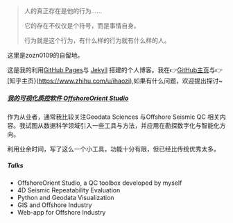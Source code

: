 > 人的真正存在是他的行为……
>
> 它的存在不仅仅是个符号，而是事情自身。
>
> 行为就是这个行为，有什么样的行为就有什么样的人。

这里是zozn0109的自留地。

这是我的利用[GitHub Pages](https://pages.github.com/)与 [Jekyll](http://jekyll.com.cn/) 搭建的个人博客。我在👉[GitHub主页](https://github.com/liuh886)与👉 [知乎主页}(https://www.zhihu.com/u/ihaozi),如果有什么问题，欢迎提出探讨~


##### [我的可视化质控软件 OffshoreOrient Studio](https://offshoreorient.xyz/oos/)

作为从业者，通常我比较关注Geodata Sciences 与Offshore Seismic QC 相关内容。我试图从数据科学领域引入一些工具与方法，并应用在勘探数字化与智能化方向。

利用业余时间，写了这么一个小工具，功能十分有限，但已经比传统优秀太多。


##### Talks
- OffshoreOrient Studio, a QC toolbox developed by myself
- 4D Seismic Repeatability Evaluation
- Python and Geodata Visualization
- GIS and Offshore Industry
- Web-app for Offshore Industry


[1]: //huangxuan.me/2015/07/09/js-module-7day/
[2]: //huangxuan.me/2015/12/28/css-sucks-2015/
[3]: //huangxuan.me/2016/06/05/pwa-in-my-pov/
[4]: //huangxuan.me/2016/10/20/pwa-qcon2016/
[5]: //huangxuan.me/2016/11/20/sw-101-gdgdf/
[6]: https://yanshuo.io/assets/player/?deck=58ac8598b123db0067292f92 "PWA Rehashing"
[7]: https://yanshuo.io/assets/player/?deck=593ad6fbfe88c2006a0a0d6d "The State of PWA"
[8]: https://yanshuo.io/assets/player/?deck=594d673d570c357d0698a950 "Building PWA"
[9]: //huangxuan.me/jsconfcn2017/
